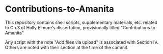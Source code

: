 # Contributions-to-Amanita
This repository contains shell scripts, supplementary materials, etc. related to Ch.3 of Holly Elmore's dissertation, provisionally titled "Contributions to Amanita"

Any script with the note "Add files via upload" is associated with Section IV. Others are noted with their section at the time of the commit. 
